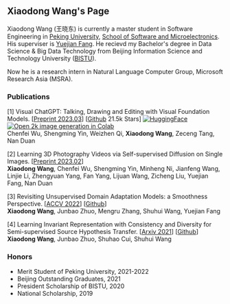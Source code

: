 ## Xiaodong Wang's Page
Xiaodong Wang (王晓东) is currently a master student in Software Engineering in [Peking University](https://pku.edu.cn), [School of Software and Microelectronics](https://ss.pku.edu.cn). His superviser is [Yuejian Fang](https://ss.pku.edu.cn/teacherteam/teacherlist/1612-方跃坚.html). He recievd my Bachelor's degree in Data Science & Big Data Technology from Beijing Information Science and Technology University ([BISTU](https://bistu.edu.cn)). 


Now he is a research intern in Natural Language Computer Group, Microsoft Research Asia (MSRA).

### Publications

[1] Visual ChatGPT: Talking, Drawing and Editing with Visual Foundation Models. \[[Preprint 2023.03](https://arxiv.org/abs/2303.04671)\] \[[Github](https://github.com/microsoft/visual-chatgpt) 21.5k Stars\] [![HuggingFace](https://img.shields.io/badge/%F0%9F%A4%97-Open%20in%20Spaces-blue)](https://huggingface.co/spaces/microsoft/visual_chatgpt) [![Open 2k image generation in Colab](https://colab.research.google.com/assets/colab-badge.svg)](https://colab.research.google.com/drive/11BtP3h-w0dZjA-X8JsS9_eo8OeGYvxXB)   
Chenfei Wu, Shengming Yin, Weizhen Qi, **Xiaodong Wang**, Zeceng Tang, Nan Duan


[2] Learning 3D Photography Videos via Self-supervised Diffusion on Single Images. \[[Preprint 2023.02](https://arxiv.org/abs/2302.10781)\]   
**Xiaodong Wang**, Chenfei Wu, Shengming Yin, Minheng Ni, Jianfeng Wang, Linjie Li, Zhengyuan Yang, Fan Yang, Lijuan Wang, Zicheng Liu, Yuejian Fang, Nan Duan

[3] Revisiting Unsupervised Domain Adaptation Models: a Smoothness Perspective. \[[ACCV 2022](https://openaccess.thecvf.com/content/ACCV2022/html/Wang_Revisiting_Unsupervised_Domain_Adaptation_Models_a_Smoothness_Perspective_ACCV_2022_paper.html)\] \[[Github](https://github.com/Wang-Xiaodong1899/LeCo_UDA)\]  
**Xiaodong Wang**, Junbao Zhuo, Mengru Zhang, Shuhui Wang, Yuejian Fang

[4] Learning Invariant Representation with Consistency and Diversity for Semi-supervised Source Hypothesis Transfer. \[[Arxiv 2021](https://arxiv.org/abs/2107.03008)\] \[[Github](https://github.com/Wang-Xiaodong1899/SSHT)\]
**Xiaodong Wang**, Junbao Zhuo, Shuhao Cui, Shuhui Wang

### Honors
- Merit Student of Peking University, 2021-2022
- Beijing Outstanding Graduates, 2021
- President Scholarship of BISTU, 2020
- National Scholarship, 2019
